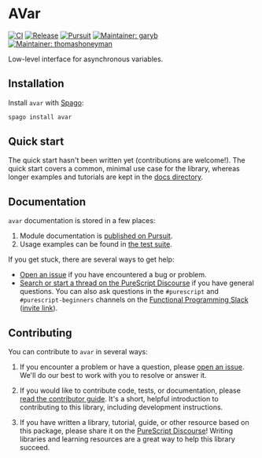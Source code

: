 # AVar

[![CI](https://github.com/purescript-contrib/purescript-avar/workflows/CI/badge.svg?branch=main)](https://github.com/purescript-contrib/purescript-avar/actions?query=workflow%3ACI+branch%3Amain)
[![Release](https://img.shields.io/github/release/purescript-contrib/purescript-avar.svg)](https://github.com/purescript-contrib/purescript-avar/releases)
[![Pursuit](https://pursuit.purescript.org/packages/purescript-avar/badge)](https://pursuit.purescript.org/packages/purescript-avar)
[![Maintainer: garyb](https://img.shields.io/badge/maintainer-garyb-teal.svg)](https://github.com/garyb)
[![Maintainer: thomashoneyman](https://img.shields.io/badge/maintainer-thomashoneyman-teal.svg)](https://github.com/thomashoneyman)

Low-level interface for asynchronous variables.

## Installation

Install `avar` with [Spago](https://github.com/purescript/spago):

```sh
spago install avar
```

## Quick start

The quick start hasn't been written yet (contributions are welcome!). The quick start covers a common, minimal use case for the library, whereas longer examples and tutorials are kept in the [docs directory](./docs).

## Documentation

`avar` documentation is stored in a few places:

1. Module documentation is [published on Pursuit](https://pursuit.purescript.org/packages/purescript-avar).
2. Usage examples can be found in [the test suite](./test).

If you get stuck, there are several ways to get help:

- [Open an issue](https://github.com/purescript-contrib/purescript-avar/issues) if you have encountered a bug or problem.
- [Search or start a thread on the PureScript Discourse](https://discourse.purescript.org) if you have general questions. You can also ask questions in the `#purescript` and `#purescript-beginners` channels on the [Functional Programming Slack](https://functionalprogramming.slack.com) ([invite link](https://fpchat-invite.herokuapp.com/)).

## Contributing

You can contribute to `avar` in several ways:

1. If you encounter a problem or have a question, please [open an issue](https://github.com/purescript-contrib/purescript-avar/issues). We'll do our best to work with you to resolve or answer it.

2. If you would like to contribute code, tests, or documentation, please [read the contributor guide](./CONTRIBUTING.md). It's a short, helpful introduction to contributing to this library, including development instructions.

3. If you have written a library, tutorial, guide, or other resource based on this package, please share it on the [PureScript Discourse](https://discourse.purescript.org)! Writing libraries and learning resources are a great way to help this library succeed.
